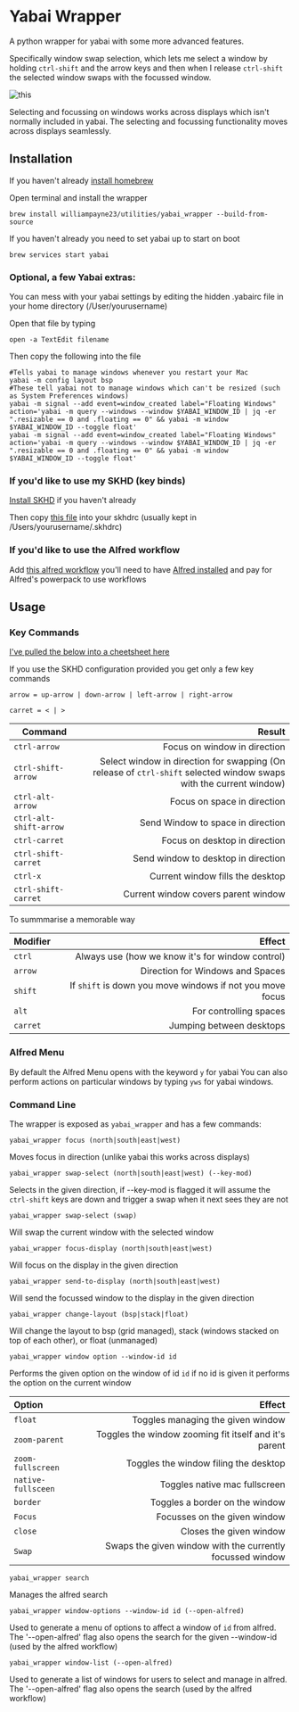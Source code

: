 # Yabai Wrapper

A python wrapper for yabai with some more advanced features.

Specifically window swap selection, which lets me select a window by holding `ctrl-shift` and the arrow keys and then when I release `ctrl-shift` the selected window swaps with the focussed window.

![this](./window_Select.gif)

Selecting and focussing on windows works across displays which isn't normally included in yabai. The selecting and focussing functionality moves across displays seamlessly.


## Installation

If you haven't already [install homebrew](https://brew.sh)

Open terminal and install the wrapper

```'shell'
brew install williampayne23/utilities/yabai_wrapper --build-from-source
```

If you haven't already you need to set yabai up to start on boot

```'shell'
brew services start yabai
```

### Optional, a few Yabai extras:

You can mess with your yabai settings by editing the hidden .yabairc file in your home directory (/User/yourusername)

Open that file by typing 
```
open -a TextEdit filename
```

Then copy the following into the file
```
#Tells yabai to manage windows whenever you restart your Mac 
yabai -m config layout bsp
#These tell yabai not to manage windows which can't be resized (such as System Preferences windows)
yabai -m signal --add event=window_created label="Floating Windows" action='yabai -m query --windows --window $YABAI_WINDOW_ID | jq -er ".resizable == 0 and .floating == 0" && yabai -m window $YABAI_WINDOW_ID --toggle float'
yabai -m signal --add event=window_created label="Floating Windows" action='yabai -m query --windows --window $YABAI_WINDOW_ID | jq -er ".resizable == 0 and .floating == 0" && yabai -m window $YABAI_WINDOW_ID --toggle float'
```

### If you'd like to use my SKHD (key binds)

[Install SKHD](https://github.com/koekeishiya/skhd) if you haven't already

Then copy [this file](yabai_wrapper_skhdrc) into your skhdrc (usually kept in /Users/yourusername/.skhdrc)

### If you'd like to use the Alfred workflow

Add [this alfred workflow](yabai_tools.alfredworkflow) you'll need to have [Alfred installed](https://www.alfredapp.com/help/getting-started/install/) and pay for Alfred's powerpack to use workflows

## Usage
### Key Commands

[I've pulled the below into a cheetsheet here](Key_Commands_Cheetsheet.md)

If you use the SKHD configuration provided you get only a few key commands

`arrow = up-arrow | down-arrow | left-arrow | right-arrow `

`carret = < | > `

| Command               | Result                         |
| ----------------------|-------------------------------:|
| `ctrl-arrow`            | Focus on window in direction |
| `ctrl-shift-arrow`      | Select window in direction for swapping (On release of `ctrl-shift` selected window swaps with the current window)|
| `ctrl-alt-arrow`        | Focus on space in direction |
| `ctrl-alt-shift-arrow`  | Send Window to space in direction |
| `ctrl-carret`           | Focus on desktop in direction |
| `ctrl-shift-carret`     | Send window to desktop in direction |
| `ctrl-x`                | Current window fills the desktop |
| `ctrl-shift-carret`     | Current window covers parent window |

To summmarise a memorable way

| Modifier | Effect |
| :------- | -----: |
| `ctrl`   | Always use (how we know it's for window control) |
| `arrow`  | Direction for Windows and Spaces |
| `shift`  | If `shift` is down you move windows if not you move focus |
 | `alt` | For controlling spaces |
| `carret` | Jumping between desktops |

### Alfred Menu

By default the Alfred Menu opens with the keyword `y` for yabai
You can also perform actions on particular windows by typing `yws` for yabai windows.

### Command Line

The wrapper is exposed as `yabai_wrapper` and has a few commands:


```
yabai_wrapper focus (north|south|east|west)
```

Moves focus in direction (unlike yabai this works across displays)

```
yabai_wrapper swap-select (north|south|east|west) (--key-mod)
```

Selects in the given direction, if --key-mod is flagged it will assume the `ctrl-shift` keys are down and trigger a swap when it next sees they are not

```
yabai_wrapper swap-select (swap)
```

Will swap the current window with the selected window

```
yabai_wrapper focus-display (north|south|east|west)
```

Will focus on the display in the given direction

```
yabai_wrapper send-to-display (north|south|east|west)
```

Will send the focussed window to the display in the given direction

```
yabai_wrapper change-layout (bsp|stack|float)
```

Will change the layout to bsp (grid managed), stack (windows stacked on top of each other), or float (unmanaged)

```
yabai_wrapper window option --window-id id
```

Performs the given option on the window of id `id` if no id is given it performs the option on the current window

| Option | Effect |
|:--|--:|
|`float`| Toggles managing the given window |
|`zoom-parent`| Toggles the window zooming fit itself and it's parent|
|`zoom-fullscreen`| Toggles the window filing the desktop|
|`native-fullsceen`| Toggles native mac fullscreen |
|`border`| Toggles a border on the window |
|`Focus`| Focusses on the given window |
|`close`| Closes the given window |
|`Swap`| Swaps the given window with the currently focussed window|

```
yabai_wrapper search
```

Manages the alfred search

```
yabai_wrapper window-options --window-id id (--open-alfred)
```

Used to generate a menu of options to affect a window of `id` from alfred. The '--open-alfred' flag also opens the search for the given --window-id (used by the alfred workflow)  

```
yabai_wrapper window-list (--open-alfred)
```

Used to generate a list of windows for users to select and manage in alfred. The '--open-alfred' flag also opens the search (used by the alfred workflow) 


